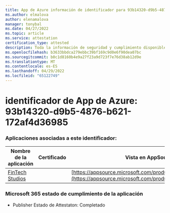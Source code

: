 ```yaml
---
title: App de Azure información de identificador para 93b14320-d9b5-4876-b621-172af4d36985
ms.author: elmalova
author: elenamalova
manager: tonybal
ms.date: 04/27/2022
ms.topic: article
ms.service: attestation
certification_type: attested
description: Toda la información de seguridad y cumplimiento disponible para 93b14320-d9b5-4876-b621-172af4d36985.
ms.openlocfilehash: b3633bbdca279ebbc39bf169c9d0e6f90dea07bc
ms.sourcegitcommit: b0c1d8160b4e9a27f23a9d723f7e76d38ab12d9e
ms.translationtype: MT
ms.contentlocale: es-ES
ms.lasthandoff: 04/29/2022
ms.locfileid: "65122749"
---
```

# <a name="azure-app-id-93b14320-d9b5-4876-b621-172af4d36985"></a>identificador de App de Azure: 93b14320-d9b5-4876-b621-172af4d36985


### <a name="apps-associated-with-this-id"></a>Aplicaciones asociadas a este identificador:
| **Nombre de la aplicación** | **Certificado** | **Vista en AppSource** |
|--------------|---------------|-----------------------|
| [FinTech Studios](../forward/WA200003969.md) |  | [https://appsource.microsoft.com/product/office/WA200003969](https://appsource.microsoft.com/product/office/WA200003969) |

### <a name="microsoft-365-app-compliance-status"></a>Microsoft 365 estado de cumplimiento de la aplicación
- Publisher Estado de Attestaton: Completado
